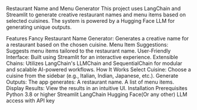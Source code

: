 Restaurant Name and Menu Generator
This project uses LangChain and Streamlit to generate creative restaurant names and menu items based on selected cuisines. The system is powered by a Hugging Face LLM for generating unique outputs.

Features
Fancy Restaurant Name Generator: Generates a creative name for a restaurant based on the chosen cuisine.
Menu Item Suggestions: Suggests menu items tailored to the restaurant name.
User-Friendly Interface: Built using Streamlit for an interactive experience.
Extensible Chains: Utilizes LangChain's LLMChain and SequentialChain for modular and scalable AI-powered workflows.
How It Works
Select Cuisine: Choose a cuisine from the sidebar (e.g., Italian, Indian, Japanese, etc.).
Generate Outputs: The app generates:
A restaurant name.
A list of menu items.
Display Results: View the results in an intuitive UI.
Installation
Prerequisites
Python 3.8 or higher
Streamlit
LangChain
Hugging Face(Or any other) LLM access with API key


